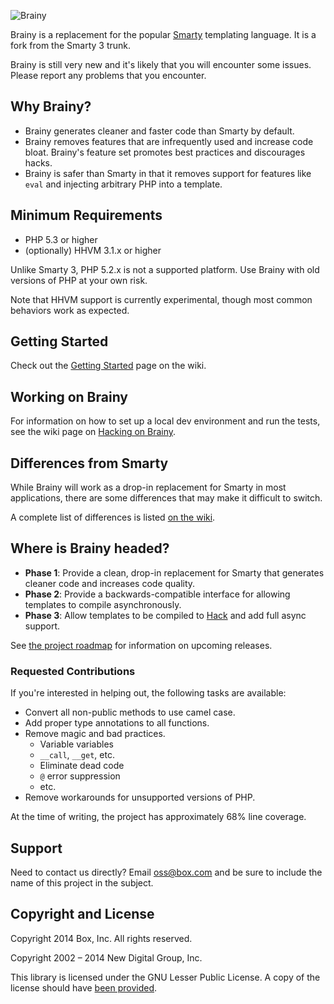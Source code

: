 ![Brainy](https://gitenterprise.inside-box.net/mbasta/brainy/raw/fixes/documentation/brainy.png)

Brainy is a replacement for the popular [Smarty](http://www.smarty.net/)
templating language. It is a fork from the Smarty 3 trunk.

Brainy is still very new and it's likely that you will encounter some issues.
Please report any problems that you encounter.


## Why Brainy?

- Brainy generates cleaner and faster code than Smarty by default.
- Brainy removes features that are infrequently used and increase code bloat.
  Brainy's feature set promotes best practices and discourages hacks.
- Brainy is safer than Smarty in that it removes support for features like
  `eval` and injecting arbitrary PHP into a template.


## Minimum Requirements

- PHP 5.3 or higher
- (optionally) HHVM 3.1.x or higher

Unlike Smarty 3, PHP 5.2.x is not a supported platform. Use Brainy with old
versions of PHP at your own risk.

Note that HHVM support is currently experimental, though most common behaviors
work as expected.


## Getting Started

Check out the [Getting Started](https://gitenterprise.inside-box.net/mbasta/brainy/wiki/Getting-Started)
page on the wiki.


## Working on Brainy

For information on how to set up a local dev environment and run the tests,
see the wiki page on [Hacking on Brainy](https://gitenterprise.inside-box.net/mbasta/brainy/wiki/Hacking-on-Brainy).


## Differences from Smarty

While Brainy will work as a drop-in replacement for Smarty in most
applications, there are some differences that may make it difficult to switch.

A complete list of differences is listed [on the wiki](https://gitenterprise.inside-box.net/mbasta/brainy/wiki/Differences-from-Smarty).


## Where is Brainy headed?

- **Phase 1**: Provide a clean, drop-in replacement for Smarty that generates
  cleaner code and increases code quality.
- **Phase 2**: Provide a backwards-compatible interface for allowing templates
  to compile asynchronously.
- **Phase 3**: Allow templates to be compiled to [Hack](http://hacklang.org/)
  and add full async support.


See [the project roadmap](https://gitenterprise.inside-box.net/mbasta/brainy/wiki/Roadmap)
for information on upcoming releases.


### Requested Contributions

If you're interested in helping out, the following tasks are available:

- Convert all non-public methods to use camel case.
- Add proper type annotations to all functions.
- Remove magic and bad practices.
  - Variable variables
  - `__call`, `__get`, etc.
  - Eliminate dead code
  - `@` error suppression
  - etc.
- Remove workarounds for unsupported versions of PHP.

At the time of writing, the project has approximately 68% line coverage.


## Support

Need to contact us directly? Email oss@box.com and be sure to include the name
of this project in the subject.


## Copyright and License

Copyright 2014 Box, Inc. All rights reserved.

Copyright 2002 – 2014 New Digital Group, Inc.

This library is licensed under the GNU Lesser Public License. A copy of the
license should have [been provided](LICENSE.md).
